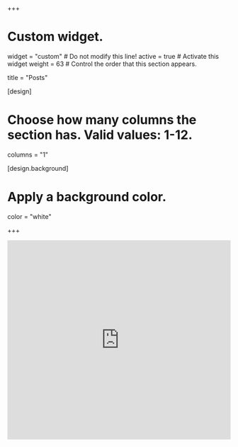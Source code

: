 +++
# Custom widget.
widget = "custom"  # Do not modify this line!
active = true  # Activate this widget
weight = 63  # Control the order that this section appears.

title = "Posts"

[design]
  # Choose how many columns the section has. Valid values: 1-12.
  columns = "1"

[design.background]
  # Apply a background color. 
  color = "white"

+++

<iframe src='https://rss.app/embed/v1/carousel/5WCGbujBSuMlYn6P' frameborder='0' width='100%' height='450'></iframe>
